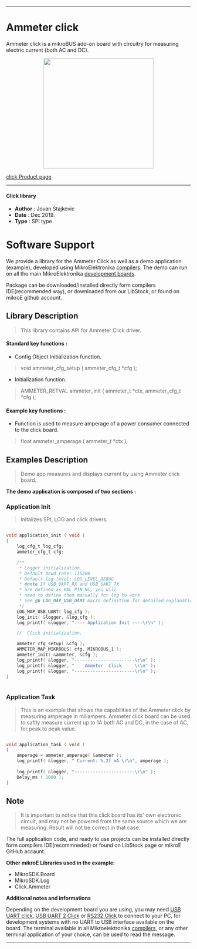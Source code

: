 
---
# Ammeter click

Ammeter click is a mikroBUS add-on board with circuitry for measuring electric current (both AC and DC).

<p align="center">
  <img src="https://download.mikroe.com/images/click_for_ide/ammeter_click.png" height=300px>
</p>

[click Product page](https://www.mikroe.com/ammeter-click)

---


#### Click library 

- **Author**        : Jovan Stajkovic
- **Date**          : Dec 2019.
- **Type**          : SPI type


# Software Support

We provide a library for the Ammeter Click 
as well as a demo application (example), developed using MikroElektronika 
[compilers](https://shop.mikroe.com/compilers). 
The demo can run on all the main MikroElektronika [development boards](https://shop.mikroe.com/development-boards).

Package can be downloaded/installed directly form compilers IDE(recommended way), or downloaded from our LibStock, or found on mikroE github account. 

## Library Description

> This library contains API for Ammeter Click driver.

#### Standard key functions :

- Config Object Initialization function.
> void ammeter_cfg_setup ( ammeter_cfg_t *cfg ); 
 
- Initialization function.
> AMMETER_RETVAL ammeter_init ( ammeter_t *ctx, ammeter_cfg_t *cfg );


#### Example key functions :

- Function is used to measure amperage of a power consumer connected to the click board.
> float ammeter_amperage ( ammeter_t *ctx );

## Examples Description

> 
> Demo app measures and displays current by using Ammeter click board.
> 

**The demo application is composed of two sections :**

### Application Init 

>
> Initalizes SPI, LOG and click drivers.
> 

```c

void application_init ( void )
{
    log_cfg_t log_cfg;
    ammeter_cfg_t cfg;

    /** 
     * Logger initialization.
     * Default baud rate: 115200
     * Default log level: LOG_LEVEL_DEBUG
     * @note If USB_UART_RX and USB_UART_TX 
     * are defined as HAL_PIN_NC, you will 
     * need to define them manually for log to work. 
     * See @b LOG_MAP_USB_UART macro definition for detailed explanation.
     */
    LOG_MAP_USB_UART( log_cfg );
    log_init( &logger, &log_cfg );
    log_printf( &logger, "---- Application Init ----\r\n" );

    //  Click initialization.

    ammeter_cfg_setup( &cfg );
    AMMETER_MAP_MIKROBUS( cfg, MIKROBUS_1 );
    ammeter_init( &ammeter, &cfg );
    log_printf( &logger, "-----------------------\r\n" );
    log_printf( &logger, "    Ammeter  Click     \r\n" );
    log_printf( &logger, "-----------------------\r\n" );
}
  
```

### Application Task

>
> This is an example that shows the capabilities of the Ammeter click by 
  measuring amperage in miliampers. Ammeter click board can be used to saftly 
  measure current up to 1A both AC and DC, in the case of AC, for peak to peak value.
> 

```c

void application_task ( void )
{
    amperage = ammeter_amperage( &ammeter );
    log_printf( &logger, " Current: %.2f mA \r\n", amperage );
    
    log_printf( &logger, "-----------------------\r\n" );
    Delay_ms ( 1000 );
}  

```

## Note

> 
> It is important to notice that this click board has its' own electronic 
  circuit, and may not be powered from the same source which we are measuring.
  Result will not be correct in that case.
> 

The full application code, and ready to use projects can be  installed directly form compilers IDE(recommneded) or found on LibStock page or mikroE GitHub accaunt.

**Other mikroE Libraries used in the example:** 

- MikroSDK.Board
- MikroSDK.Log
- Click.Ammeter

**Additional notes and informations**

Depending on the development board you are using, you may need 
[USB UART click](https://shop.mikroe.com/usb-uart-click), 
[USB UART 2 Click](https://shop.mikroe.com/usb-uart-2-click) or 
[RS232 Click](https://shop.mikroe.com/rs232-click) to connect to your PC, for 
development systems with no UART to USB interface available on the board. The 
terminal available in all Mikroelektronika 
[compilers](https://shop.mikroe.com/compilers), or any other terminal application 
of your choice, can be used to read the message.



---
